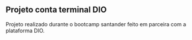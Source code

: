 ## Projeto conta terminal DIO

Projeto realizado durante o bootcamp santander feito em parceira com a plataforma DIO.
